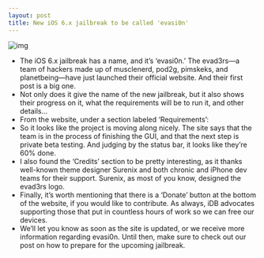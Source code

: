 ```yaml
---
layout: post
title: New iOS 6.x jailbreak to be called 'evasi0n'
---
```

![img](http://media.idownloadblog.com/wp-content/uploads/2013/01/Screen-Shot-2013-01-30-at-4.37.55-PM.png)
* The iOS 6.x jailbreak has a name, and it’s ‘evasi0n.’ The evad3rs—a team of hackers made up of musclenerd, pod2g, pimskeks, and planetbeing—have just launched their official website. And their first post is a big one.
* Not only does it give the name of the new jailbreak, but it also shows their progress on it, what the requirements will be to run it, and other details…
* From the website, under a section labeled ‘Requirements’:
* So it looks like the project is moving along nicely. The site says that the team is in the process of finishing the GUI, and that the next step is private beta testing. And judging by the status bar, it looks like they’re 60% done.
* I also found the ‘Credits’ section to be pretty interesting, as it thanks well-known theme designer Surenix and both chronic and iPhone dev teams for their support. Surenix, as most of you know, designed the evad3rs logo.
* Finally, it’s worth mentioning that there is a ‘Donate’ button at the bottom of the website, if you would like to contribute. As always, iDB advocates supporting those that put in countless hours of work so we can free our devices.
* We’ll let you know as soon as the site is updated, or we receive more information regarding evasi0n. Until then, make sure to check out our post on how to prepare for the upcoming jailbreak.

